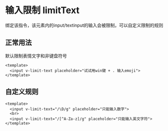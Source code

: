 # 输入限制 limitText
绑定该指令，该元素内的input/textinput的输入会被限制，可以自定义限制的规则
## 正常用法
默认限制表情文字和非键盘符号
```vue
<template>
  <input v-limit-text placeholder="试试用win键 + . 输入emoji">
</template>
```
<template>
  <input v-limit-text placeholder="试试用win键 + . 输入emoji">
</template>

## 自定义规则
```vue
<template>
  <input v-limit-text="/\D/g" placeholder="只能输入数字">
  <br>
  <input v-limit-text="/[^A-Za-z]/g" placeholder="只能输入英文字符">
</template>
```
<template>
  <input v-limit-text="/\D/g" placeholder="只能输入数字">
  <br>
  <input v-limit-text="/[^A-Za-z]/g" placeholder="只能输入英文字符">
</template>